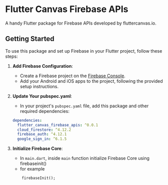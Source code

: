 # Flutter Canvas Firebase APIs

A handy Flutter package for Firebase APIs developed by fluttercanvas.io.

## Getting Started

To use this package and set up Firebase in your Flutter project, follow these steps:

1. **Add Firebase Configuration**:
   - Create a Firebase project on the [Firebase Console](https://console.firebase.google.com/).
   - Add your Android and iOS apps to the project, following the provided setup instructions.

2. **Update Your pubspec.yaml**:
   - In your project's `pubspec.yaml` file, add this package and other required dependencies:

   ```yaml
   dependencies:
     flutter_canvas_firebase_apis: ^0.0.1
     cloud_firestore: ^4.12.2
     firebase_auth: ^4.12.1
     google_sign_in: ^6.1.5

3. **Initialize Firebase Core**:
   - In `main.dart`, inside `main` function initialize Firebase Core using firebaseinit()
   - for example
    ```dart
        firebaseInit();
    ```